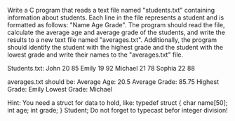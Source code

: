Write a C program that reads a text file named "students.txt" containing information about students. Each line in the file represents a student and is formatted as follows: "Name Age Grade".
The program should read the file, calculate the average age and average grade of the students, and write the results to a new text file named "averages.txt". Additionally, the program should identify the student with the highest grade and the student with the lowest grade and write their names to the "averages.txt" file.

Students.txt:
John 20 85
Emily 19 92
Michael 21 78
Sophia 22 88

averages.txt should be:
Average Age: 20.5
Average Grade: 85.75
Highest Grade: Emily
Lowest Grade: Michael

Hint: You need a struct for data to hold, like:
typedef struct {
char name[50];
int age;
int grade;
} Student;
Do not forget to typecast befor integer division!